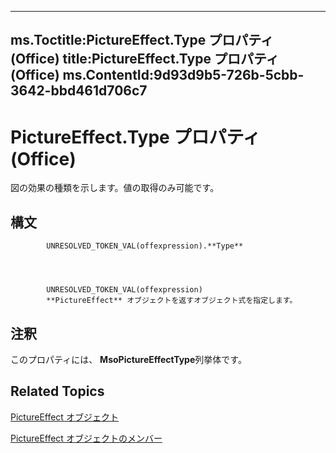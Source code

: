 

---
ms.Toctitle:PictureEffect.Type プロパティ (Office)
title:PictureEffect.Type プロパティ (Office)
ms.ContentId:9d93d9b5-726b-5cbb-3642-bbd461d706c7
---
# PictureEffect.Type プロパティ (Office)




図の効果の種類を示します。値の取得のみ可能です。

## 構文

            UNRESOLVED_TOKEN_VAL(offexpression).**Type**




            UNRESOLVED_TOKEN_VAL(offexpression)
            **PictureEffect** オブジェクトを返すオブジェクト式を指定します。



## 注釈
このプロパティには、 **MsoPictureEffectType**列挙体です。



## Related Topics

[PictureEffect オブジェクト](af3f742a-e082-1abd-7df2-d1fb2f57c8a2.md)

[PictureEffect オブジェクトのメンバー](df7a24cd-db6f-1ab1-e0e4-3b332ba27bd5.md)




